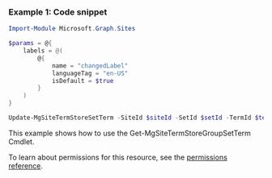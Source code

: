 ### Example 1: Code snippet

```powershellImport-Module Microsoft.Graph.Sites

$params = @{
	labels = @(
		@{
			name = "changedLabel"
			languageTag = "en-US"
			isDefault = $true
		}
	)
}

Update-MgSiteTermStoreSetTerm -SiteId $siteId -SetId $setId -TermId $termId -BodyParameter $params
```
This example shows how to use the Get-MgSiteTermStoreGroupSetTerm Cmdlet.
To learn about permissions for this resource, see the [permissions reference](/graph/permissions-reference).

